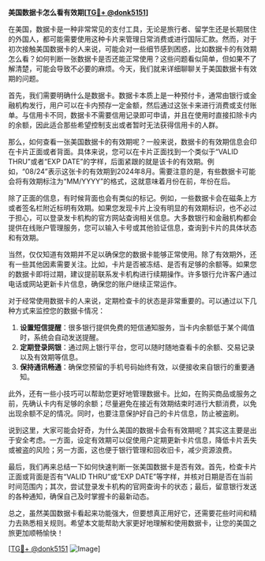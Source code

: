 **美国数据卡怎么看有效期[[TG💪+ @donk5151](https://t.me/s/donk5151)]**

在美国，数据卡是一种非常常见的支付工具，无论是旅行者、留学生还是长期居住的外国人，都可能需要使用这种卡片来管理日常消费或进行国际汇款。然而，对于初次接触美国数据卡的人来说，可能会对一些细节感到困惑，比如数据卡的有效期怎么看？如何判断一张数据卡是否还能正常使用？这些问题看似简单，但如果不了解清楚，可能会导致不必要的麻烦。今天，我们就来详细聊聊关于美国数据卡有效期的问题。

首先，我们需要明确什么是数据卡。数据卡本质上是一种预付卡，通常由银行或金融机构发行，用户可以在卡内预存一定金额，然后通过这张卡来进行消费或支付账单。与信用卡不同，数据卡不需要信用记录即可申请，并且在使用时直接扣除卡内的余额，因此适合那些希望控制支出或者暂时无法获得信用卡的人群。

那么，如何查看一张美国数据卡的有效期呢？一般来说，数据卡的有效期信息会印在卡片正面或者背面。具体来说，您可以在卡片正面找到一个类似于“VALID THRU”或者“EXP DATE”的字样，后面紧跟的就是该卡的有效期。例如，“08/24”表示这张卡的有效期到2024年8月。需要注意的是，有些数据卡可能会将有效期标注为“MM/YYYY”的格式，这就意味着月份在前，年份在后。

除了正面的信息，有时候背面也会有类似的标记。例如，一些数据卡会在磁条上方或者签名栏附近标明有效期。如果您发现卡片上没有明显的有效期标识，也不必过于担心，可以登录发卡机构的官方网站查询相关信息。大多数银行和金融机构都会提供在线账户管理服务，您可以输入卡号或其他验证信息，查询到卡片的具体状态和有效期。

当然，仅仅知道有效期并不足以确保您的数据卡能够正常使用。除了有效期外，还有一些其他因素需要关注。比如，卡片是否被冻结、是否有足够的余额等。如果您的数据卡即将过期，建议提前联系发卡机构进行续期操作。许多银行允许客户通过电话或网站更新卡片信息，确保您的账户继续正常运作。

对于经常使用数据卡的人来说，定期检查卡的状态是非常重要的。可以通过以下几种方式来监控您的数据卡情况：

1. **设置短信提醒**：很多银行提供免费的短信通知服务，当卡内余额低于某个阈值时，系统会自动发送提醒。
2. **定期登录网银**：通过网上银行平台，您可以随时随地查看卡的余额、交易记录以及有效期等信息。
3. **保持通讯畅通**：确保您预留的手机号码始终有效，以便接收来自银行的重要通知。

此外，还有一些小技巧可以帮助您更好地管理数据卡。比如，在购买商品或服务之前，先确认卡内有足够的余额；尽量避免在接近有效期结束时进行大额消费，以免出现余额不足的情况。同时，也要注意保护好自己的卡片信息，防止被盗刷。

说到这里，大家可能会好奇，为什么美国的数据卡会有有效期呢？其实这主要是出于安全考虑。一方面，设定有效期可以促使用户定期更新卡片信息，降低卡片丢失或被盗的风险；另一方面，这也便于银行管理和回收旧卡，减少资源浪费。

最后，我们再来总结一下如何快速判断一张美国数据卡是否有效。首先，检查卡片正面或背面是否有“VALID THRU”或“EXP DATE”等字样，并核对日期是否在当前时间范围内；其次，尝试登录发卡机构的官网查询卡的状态；最后，留意银行发送的各种通知，确保自己及时掌握卡的最新动态。

总之，虽然美国数据卡看起来功能强大，但要想真正用好它，还需要花些时间和精力去熟悉相关规则。希望本文能帮助大家更好地理解和使用数据卡，让您的美国之旅更加顺畅愉快！

[[TG💪+ @donk5151](https://t.me/s/donk5151) ![Image](https://i.postimg.cc/rwNCRYN7/Snipaste-2025-04-30-17-27-05.png)]
